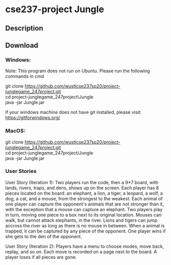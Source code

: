 # cse237-project Jungle

## Description

## Download

### Windows:
Note: This program does not run on Ubuntu. Please run the following commands in cmd

git clone https://github.com/wustlcse237sp20/project-junglegame_247project.git \
cd project-junglegame_247project\Jungle \
java -jar Jungle.jar

if your windows machine does not have git installed, please visit: \
https://gitforwindows.org/

### MacOS:

git clone https://github.com/wustlcse237sp20/project-junglegame_247project.git \
cd project-junglegame_247project/Jungle \
java -jar Jungle.jar

### User Stories
User Story (Iteration 1):
  Two players run the code, then a 9*7 board, with lands, rivers, traps, and dens, shows up on the screen. Each player has 8 pieces located on the board: an elephant, a lion, a tiger, a leopard, a wolf, a dog, a cat, and a mouse, from the strongest to the weakest. Each animal of one player can capture the opponent's animals that are not stronger than it, with the exception that a mouse can capture an elephant. Two players play in turn, moving one piece to a box next to its original location. Mouses can walk, but cannot attack elephants, in the river. Lions and tigers can jump accross the river as long as there is no mouse in between. When a animal is trapped, it can be captured by any piece of the opponent. One player wins if she gets to the den of the opponent.

User Story (Iteration 2):
  Players have a menu to choose modes, move back, replay, and so on.
  Each move is recorded on a page next to the board.
  A player loses if all pieces are gone.
